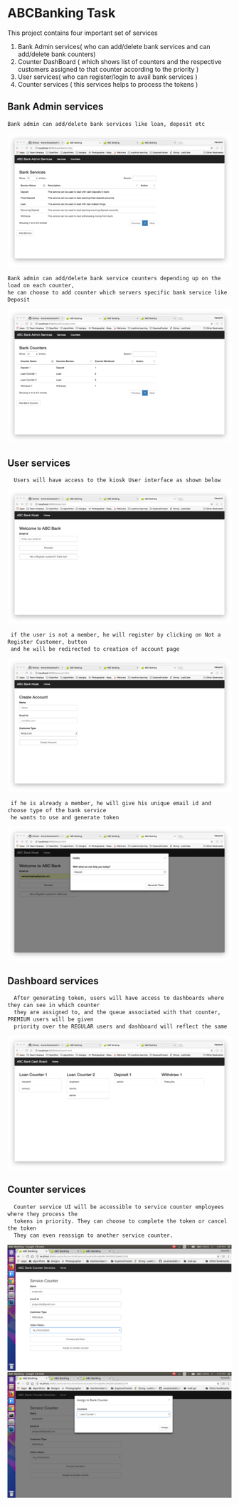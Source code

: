 # ABCBanking Task
  
   This project contains four important set of services
   1. Bank Admin services( who can add/delete bank services and can add/delete bank counters)
   2. Counter DashBoard ( which shows list of counters and the respective customers assigned to that counter according to the priority )
   3. User services( who can register/login to avail bank services )
   4. Counter services ( this services helps to process the tokens )
   
   
 
 ## Bank Admin services
 
    Bank admin can add/delete bank services like loan, deposit etc
    
<img src="screenshots/bankservices.png" />

    
    Bank admin can add/delete bank service counters depending up on the load on each counter,
    he can choose to add counter which servers specific bank service like Deposit
    
 <img src="screenshots/counters.png" />
 
 
 ## User services
 
      Users will have access to the kiosk User interface as shown below
      
 <img src="screenshots/kiosk.png" />
 
     if the user is not a member, he will register by clicking on Not a Register Customer, button
     and he will be redirected to creation of account page
    
 <img src="screenshots/account.png" />
 
     if he is already a member, he will give his unique email id and choose type of the bank service
     he wants to use and generate token
     
 <img src="screenshots/tokengeneration.png" />
 
 
  ## Dashboard services
  
      After generating token, users will have access to dashboards where they can see in which counter
      they are assigned to, and the queue associated with that counter, PREMIUM users will be given 
      priority over the REGULAR users and dashboard will reflect the same
      
  <img src="screenshots/dashboard.png" />
  
  ## Counter services
  
      Counter service UI will be accessible to service counter employees where they process the 
      tokens in priority. They can choose to complete the token or cancel the token
      They can even reassign to another service counter.
      
   <img src="screenshots/servicecounter.png" />
   
   <img src="screenshots/assignToCounter.png" />
    
  
      
